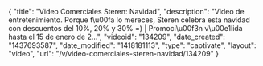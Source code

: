 {
    "title": "Video Comerciales Steren: Navidad",
    "description": "Video de entretenimiento. Porque t\u00fa lo mereces, Steren celebra esta navidad con descuentos del 10%, 20% y 30% =) | Promoci\u00f3n v\u00e1lida hasta el 15 de enero de 2...",
    "videoid": "134209",
    "date_created": "1437693587",
    "date_modified": "1418181113",
    "type": "captivate",
    "layout": "video",
    "url": "\/v\/video-comerciales-steren-navidad\/134209"
}